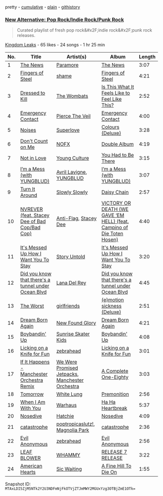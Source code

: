 pretty - [cumulative](/playlists/cumulative/1cSCtZ3SgAV8pcjEfeiVdw.md) - [plain](/playlists/plain/1cSCtZ3SgAV8pcjEfeiVdw) - [githistory](https://github.githistory.xyz/mackorone/spotify-playlist-archive/blob/main/playlists/plain/1cSCtZ3SgAV8pcjEfeiVdw)

### [New Alternative: Pop Rock/Indie Rock/Punk Rock](https://open.spotify.com/playlist/1cSCtZ3SgAV8pcjEfeiVdw)

> Curated playlist of fresh pop rock&\#x2F;indie rock&\#x2F;punk rock releases.

[Kingdom Leaks](https://open.spotify.com/user/p051x03x8hqzylgwgsg8ayt4r) - 65 likes - 24 songs - 1 hr 25 min

| No. | Title | Artist(s) | Album | Length |
|---|---|---|---|---|
| 1 | [The News](https://open.spotify.com/track/02oTRx0v3GloOe5VJZgjC7) | [Paramore](https://open.spotify.com/artist/74XFHRwlV6OrjEM0A2NCMF) | [The News](https://open.spotify.com/album/6Qc7G45dQ8rA91IbPrTUFR) | 3:07 |
| 2 | [Fingers of Steel](https://open.spotify.com/track/1v1jlj1qT3oDjozh5rOlC6) | [shame](https://open.spotify.com/artist/4IeWU3NYBI9mISFVhzXG8f) | [Fingers of Steel](https://open.spotify.com/album/0T2Qic0OPQrVJmyMAxhH4y) | 4:21 |
| 3 | [Dressed to Kill](https://open.spotify.com/track/6j7s4efnQGF19g6Jp2HE9D) | [The Wombats](https://open.spotify.com/artist/0Ya43ZKWHTKkAbkoJJkwIB) | [Is This What It Feels Like to Feel Like This?](https://open.spotify.com/album/2YoatZbkNsBRrfmX0pq9Ay) | 2:52 |
| 4 | [Emergency Contact](https://open.spotify.com/track/5xJlzQiPLYkvlqkRPKzBwD) | [Pierce The Veil](https://open.spotify.com/artist/4iJLPqClelZOBCBifm8Fzv) | [Emergency Contact](https://open.spotify.com/album/2qfjFXv3HIl5IsFcfp74RH) | 4:00 |
| 5 | [Noises](https://open.spotify.com/track/6xZjhPrBHXB1GdBLKVmxUe) | [Superlove](https://open.spotify.com/artist/33esp5UFKcRpxcR4Xo0Sne) | [Colours \(Deluxe\)](https://open.spotify.com/album/598Wjk55GXjRkPcGYyMDJR) | 3:28 |
| 6 | [Don't Count on Me](https://open.spotify.com/track/319N7QUdPMVS1WemoPEZfF) | [NOFX](https://open.spotify.com/artist/4S2yOnmsWW97dT87yVoaSZ) | [Double Album](https://open.spotify.com/album/4mJ4PBk5yHl3xuyHkly85n) | 4:19 |
| 7 | [Not in Love](https://open.spotify.com/track/2xqA8ihV6MXVLUYVmtfBxE) | [Young Culture](https://open.spotify.com/artist/2LbKmGXwOFCFl4KJRAfMSr) | [You Had to Be There](https://open.spotify.com/album/5vc7fba5pVlwYcDbbQc7Ma) | 3:15 |
| 8 | [I’m a Mess \(with YUNGBLUD\)](https://open.spotify.com/track/1yvArCvZLTHiawRdWKSAWj) | [Avril Lavigne](https://open.spotify.com/artist/0p4nmQO2msCgU4IF37Wi3j), [YUNGBLUD](https://open.spotify.com/artist/6Ad91Jof8Niiw0lGLLi3NW) | [I’m a Mess \(with YUNGBLUD\)](https://open.spotify.com/album/7kpLyQOiE4j9bNCZhKvWBr) | 3:07 |
| 9 | [Turn It Around](https://open.spotify.com/track/5YIWNErq5VAUbepxZu8xR9) | [Slowly Slowly](https://open.spotify.com/artist/2NNeERUBxmB2UrLFfL1Q8e) | [Daisy Chain](https://open.spotify.com/album/4gcFIrG7wR5Hr8gZeSRqoK) | 2:57 |
| 10 | [NVREVER \(feat\. Stacey Dee of Bad Cop/Bad Cop\)](https://open.spotify.com/track/125QVKcgZwwQR9nmBpN90U) | [Anti\-Flag](https://open.spotify.com/artist/30sqtiTKIb1oDve0SdYayT), [Stacey Dee](https://open.spotify.com/artist/5MzVW6bfqpL5hrSa9wfc9T) | [VICTORY OR DEATH \(WE GAVE ‘EM HELL\) \(feat\. Campino of Die Toten Hosen\)](https://open.spotify.com/album/1g9OgCVZgWNVmQfHoSJ72Q) | 4:40 |
| 11 | [It's Messed Up How I Want You To Stay](https://open.spotify.com/track/1msdj07nKxtXJDwxjPt59v) | [Story Untold](https://open.spotify.com/artist/0BOXARfvlX6FdiyMJUUn1Z) | [It's Messed Up How I Want You To Stay](https://open.spotify.com/album/2qyXV9ZE57FYoCHuuXTJYy) | 3:20 |
| 12 | [Did you know that there's a tunnel under Ocean Blvd](https://open.spotify.com/track/5U1OEoEW4xnalSAToamwZL) | [Lana Del Rey](https://open.spotify.com/artist/00FQb4jTyendYWaN8pK0wa) | [Did you know that there's a tunnel under Ocean Blvd](https://open.spotify.com/album/2Dd8cbNS15m10ZV4qYWlGr) | 4:45 |
| 13 | [The Worst](https://open.spotify.com/track/7ImpOZVz5xKbI75FJMU5gt) | [girlfriends](https://open.spotify.com/artist/4Dwhb9SL7iO3L27oXvEiO7) | [\(e\)motion sickness \(Deluxe\)](https://open.spotify.com/album/3dPYtiu5gL2ZpbyE0DjbsU) | 2:51 |
| 14 | [Dream Born Again](https://open.spotify.com/track/3nTZKdlQJaKsMXmr6gGDeo) | [New Found Glory](https://open.spotify.com/artist/4ghjRm4M2vChDfTUycx0Ce) | [Dream Born Again](https://open.spotify.com/album/680aZyr4pHGgUGXvgGLwlG) | 4:21 |
| 15 | [Boybandin' Up](https://open.spotify.com/track/0Pm13I33VNHSxohiihrGq3) | [Sunrise Skater Kids](https://open.spotify.com/artist/5iJsReQNQzuHVkLLXUpRCy) | [Boybandin' Up](https://open.spotify.com/album/6WoGGaVsbHEn9gepZLlmfA) | 4:08 |
| 16 | [Licking on a Knife for Fun](https://open.spotify.com/track/7dva5TF6de5kEEO6E63s8c) | [zebrahead](https://open.spotify.com/artist/6SiyKSeJo6gcsS2NvuAbsl) | [Licking on a Knife for Fun](https://open.spotify.com/album/6YLu3SPZRdXbxfW4VP5NUk) | 3:01 |
| 17 | [If It Happens \- Manchester Orchestra Remix](https://open.spotify.com/track/1jfZPyOxUeXX8VWkq0GFnB) | [We Were Promised Jetpacks](https://open.spotify.com/artist/3gnrmLahFhVXRI9DA1MImH), [Manchester Orchestra](https://open.spotify.com/artist/5wFXmYsg3KFJ8BDsQudJ4f) | [A Complete One\-Eighty](https://open.spotify.com/album/50ZvyBgGwVyUWXjtNknLd2) | 3:03 |
| 18 | [Tomorrow](https://open.spotify.com/track/7mBv3LFJyhSuJotkJjb8ng) | [White Lung](https://open.spotify.com/artist/2iT2Fmot4VzWgdOTgp3j9M) | [Premonition](https://open.spotify.com/album/2GOtfNmU1wjE1JkTdL7ylu) | 2:56 |
| 19 | [When I Am With You](https://open.spotify.com/track/1lRyZDsGGOm8fFRhaz0un4) | [Warhaus](https://open.spotify.com/artist/5uy67fWgovgNdbkP1kAf7m) | [Ha Ha Heartbreak](https://open.spotify.com/album/6LuOPb9O7o8nrUvARf1SDb) | 5:37 |
| 20 | [Nosedive](https://open.spotify.com/track/346HS9R6fLx8yO36hJSUpH) | [Hatchie](https://open.spotify.com/artist/3d7MqowTZa2bC5iy1JXLLt) | [Nosedive](https://open.spotify.com/album/0S8ytP1jePSd1bQmlovREz) | 4:09 |
| 21 | [catastrophe](https://open.spotify.com/track/23CIjjRFiqwaAGHmF1p5oX) | [poptropicaslutz!](https://open.spotify.com/artist/08DN8ZbOSeuTELiQjc4Jl8), [Magnolia Park](https://open.spotify.com/artist/7B76SsfzG0wWk1WEvGzCmY) | [catastrophe](https://open.spotify.com/album/2jEt25RLXZn6gtav3jtven) | 2:36 |
| 22 | [Evil Anonymous](https://open.spotify.com/track/6fB3DvO3syABrIW527ISKA) | [zebrahead](https://open.spotify.com/artist/6SiyKSeJo6gcsS2NvuAbsl) | [Evil Anonymous](https://open.spotify.com/album/6XrDxDfccAIF248JyKIMvS) | 2:56 |
| 23 | [LEAF BLOWER](https://open.spotify.com/track/00ccCjszSbymLt0tN4hMQX) | [WHAMMY](https://open.spotify.com/artist/6iGdpYbDBBT4g5EWYJvx8b) | [RELEASE 7 RELEASE](https://open.spotify.com/album/3RI1tVYZaWqS9JDg3w1HK5) | 3:22 |
| 24 | [American Hearts](https://open.spotify.com/track/7bqvEL0vK8rqTeBuvwJoYk) | [Sic Waiting](https://open.spotify.com/artist/3I5EVXRpU7uDxLZ2Gl4BKR) | [A Fine Hill To Die On](https://open.spotify.com/album/3lfQoTQpNhcDWYQPLpFX6Q) | 1:55 |

Snapshot ID: `MTAxLDI5ZjM5NTk2Y2U3NDFmNjFkOTVjZTJmMWY2MGUxYzg3OTBjZmE1OTk=`
